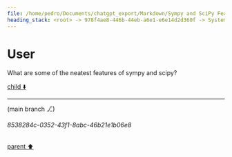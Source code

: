 ```yaml
---
file: /home/pedro/Documents/chatgpt_export/Markdown/Sympy and SciPy Features.md
heading_stack: <root> -> 978f4ae8-446b-44eb-a6e1-e6e14d2d360f -> System -> 29d455d7-aacc-4725-b3ef-918114effb01 -> System -> aaa2e7d9-3bdd-4fad-911a-31b12dc2a648 -> User
---
```

# User

What are some of the neatest features of sympy and scipy?

[child ⬇️](#8538284c-0352-43f1-8abc-46b21e1b06e8)

---

(main branch ⎇)
###### 8538284c-0352-43f1-8abc-46b21e1b06e8
[parent ⬆️](#aaa2e7d9-3bdd-4fad-911a-31b12dc2a648)
